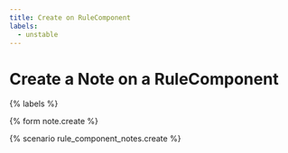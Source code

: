 ```yaml
---
title: Create on RuleComponent
labels:
  - unstable
---
```


# Create a Note on a RuleComponent

{% labels %}

{% form note.create %}

{% scenario rule_component_notes.create %}
